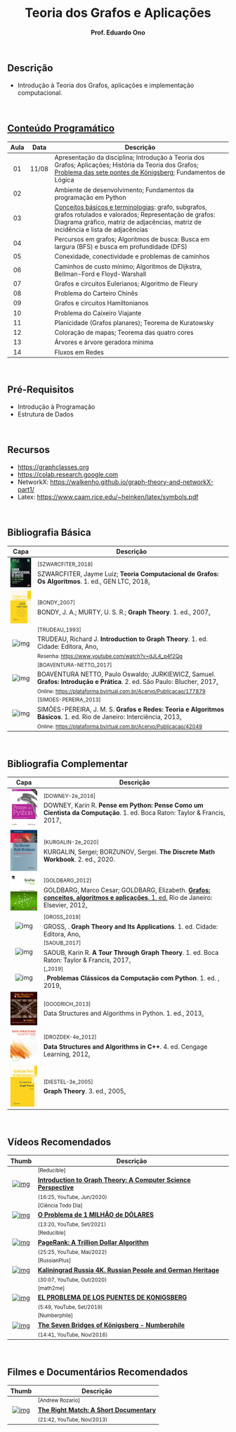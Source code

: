 <div align="center">

# Teoria dos Grafos e Aplicações

__Prof. Eduardo Ono__

</div>

&nbsp;

## Descrição

* Introdução à Teoria dos Grafos, aplicações e implementação computacional.

<br>

## [Conteúdo Programático](./conteudo-teoria/README.md)

| Aula | Data | Descrição |
| :-:  | :-:  | --- |
| 01 | 11/08  | Apresentação da disciplina; Introdução à Teoria dos Grafos; Aplicações; História da Teoria dos Grafos; [Problema das sete pontes de Königsberg]; Fundamentos de Lógica
| 02 |   | Ambiente de desenvolvimento; Fundamentos da programação em Python
| 03 |   | [Conceitos básicos e terminologias]: grafo, subgrafos, grafos rotulados e valorados; Representação de grafos: Diagrama gráfico, matriz de adjacências, matriz de incidência e lista de adjacências
| 04 |   | Percursos em grafos; Algoritmos de busca: Busca em largura (BFS) e busca em profundidade (DFS)
| 05 |   | Conexidade, conectividade e problemas de caminhos
| 06 |   | Caminhos de custo mínimo; Algoritmos de Dijkstra, Bellman-Ford e Floyd-Warshall
| 07 |   | Grafos e circuitos Eulerianos; Algoritmo de Fleury
| 08 |   | Problema do Carteiro Chinês
| 09 |   | Grafos e circuitos Hamiltonianos
| 10 |   | Problema do Caixeiro Viajante
| 11 |   | Planicidade (Grafos planares); Teorema de Kuratowsky
| 12 |   | Coloração de mapas; Teorema das quatro cores
| 13 |   | Árvores e árvore geradora mínima
| 14 |   | Fluxos em Redes

[Problema das sete pontes de Königsberg]: ./conteudo-teoria/01-introducao/problema-das-sete-pontes-de-konigsberg.ipynb
[Conceitos básicos e terminologias]: ./conteudo-teoria/03-conceitos-basicos/README.md

&nbsp;

## Pré-Requisitos

* Introdução à Programação
* Estrutura de Dados

&nbsp;

## Recursos

* https://graphclasses.org
* https://colab.research.google.com
* NetworkX: https://walkenho.github.io/graph-theory-and-networkX-part1/
* Latex: https://www.caam.rice.edu/~heinken/latex/symbols.pdf

&nbsp;

## Bibliografia Básica

| Capa | Descrição |
| :-: | --- |
| <img src="./referencias/capas/SZWARCFITER_2018.jpg" alt="img" width="100px"> | <sup id="SZWARCFITER_2018">[SZWARCFITER_2018]</sup><br>SZWARCFITER, Jayme Luiz; <strong>Teoria Computacional de Grafos: Os Algoritmos</strong>. 1. ed., GEN LTC, 2018[.](#)
| <img src="./referencias/capas/BONDY_2007.jpg" alt="img" width="100px"> | <sup id="BONDY_2007">[BONDY_2007]</sup><br>BONDY, J. A.; MURTY, U. S. R.; <strong>Graph Theory</strong>. 1. ed., 2007[.](#)
| <img src="./referencias/capas/TRUDEAU_1993.jpg" alt="img" width="100px"> | <sup id="TRUDEAU_1993">[TRUDEAU_1993]</sup><br>TRUDEAU, Richard J. <strong>Introduction to Graph Theory</strong>.  1. ed. Cidade: Editora, Ano[.](#)<br><sub>Resenha: https://www.youtube.com/watch?v=dJL4_p4f2Qg</sub>
| <img src="./referencias/capas/BOAVENTURA-NETTO_2017.jpg" alt="img" width="100px"> | <sup id="BOAVENTURA-NETTO_2017">[BOAVENTURA-NETTO_2017]</sup><br>BOAVENTURA NETTO, Paulo Oswaldo; JURKIEWICZ, Samuel. <strong>Grafos: Introdução e Prática</strong>. 2. ed. São Paulo: Blucher, 2017[.](#)<br><sub>Online: https://plataforma.bvirtual.com.br/Acervo/Publicacao/177879</sub>
| <img src="./referencias/capas/SIMOES-PEREIRA_2013.jpg" alt="img" width="100px"> | <sup id="SIMOES-PEREIRA_2013">[SIMOES-PEREIRA_2013]</sup><br>SIMÕES-PEREIRA, J. M. S. <strong>Grafos e Redes: Teoria e Algoritmos Básicos</strong>. 1. ed. Rio de Janeiro: Interciência, 2013[.](#)<br><sub>Online: https://plataforma.bvirtual.com.br/Acervo/Publicacao/42049</sub>

<br>

## Bibliografia Complementar

| Capa | Descrição |
| :-: | --- |
| <img src="./referencias/capas/DOWNEY-2e_2016.jpg" alt="img" width="100px"> | <sup id="DOWNEY-2e_2016">[DOWNEY-2e_2016]</sup><br>DOWNEY, Karin R. <strong>Pense em Python: Pense Como um Cientista da Computação</strong>. 1. ed. Boca Raton: Taylor & Francis, 2017[.](#)
| <img src="./referencias/capas/KURGALIN-2e_2020.jpg" alt="img" width="100px"> | <sup id="KURGALIN-2e_2020">[KURGALIN-2e_2020]</sup><br>KURGALIN, Sergei; BORZUNOV, Sergei. __The Discrete Math Workbook__. 2. ed., 2020.
| <img src="./referencias/capas/GOLDBARG_2012.jpg" alt="img" width="100px"> | <sup id="GOLDBARG_2012">[GOLDBARG_2012]</sup><br>GOLDBARG, Marco Cesar; GOLDBARG, Elizabeth. [__Grafos: conceitos, algoritmos e aplicações__. 1. ed.](https://livrariapublica.com.br/grafos-elizabeth-goldbarg-2/) Rio de Janeiro: Elsevier, 2012[.](#)
| <img src="./referencias/capas/" alt="img" width="100px"> | <sup id="GROSS_2019">[GROSS_2019]</sup><br>GROSS, . <strong>Graph Theory and Its Applications</strong>.  1. ed. Cidade: Editora, Ano[.](#)<br>
| <img src="./referencias/capas/SAOUB_2017.jpg" alt="img" width="100px"> | <sup id="SAOUB_2017">[SAOUB_2017]</sup><br>SAOUB, Karin R. <strong>A Tour Through Graph Theory</strong>. 1. ed. Boca Raton: Taylor & Francis, 2017[.](#)
| <img src="./referencias/capas/" alt="img" width="100px"> | <sup id="_2019">[_2019]</sup><br>. <strong>Problemas Clássicos da Computação com Python</strong>. 1. ed. , 2019[.](#)
| <img src="./referencias/capas/GOODRICH_2013.jpg" alt="img" width="100px"> | <sup id="GOODRICH_2013">[GOODRICH_2013]</sup><br>Data Structures and Algorithms in Python. 1. ed., 2013[.](http://xpzhang.me/teach/DS19_Fall/book.pdf)
| <img src="./referencias/capas/DROZDEK-4e_2012.jpg" alt="img" width="100px"> | <sup id="DROZDEK-4e_2012">[DROZDEK-4e_2012]</sup><br> __Data Structures and Algorithms in C++__. 4. ed. Cengage Learning, 2012[.](#)
| <img src="./referencias/capas/DIESTEL-3e_2005.jpg" alt="img" width="100px"> | <sup id="DIESTEL-3e_2005">[DIESTEL-3e_2005]</sup><br> __Graph Theory__. 3. ed., 2005[.](https://sites.math.washington.edu/~billey/classes/562.winter.2018/articles/GraphTheory.pdf)

<br>

## Vídeos Recomendados

| Thumb | Descrição |
| :-: | --- |
| [![img](https://img.youtube.com/vi/LFKZLXVO-Dg/default.jpg)](https://www.youtube.com/watch?v=LFKZLXVO-Dg) | <sup>[Reducible]</sup><br>[__Introduction to Graph Theory: A Computer Science Perspective__](https://www.youtube.com/watch?v=LFKZLXVO-Dg)<br><sub>(16:25, YouTube, Jun/2020)</sub>
| [![img](https://img.youtube.com/vi/9WwYO1Jtr7Y/default.jpg)](https://www.youtube.com/watch?v=9WwYO1Jtr7Y) | <sup>[Ciência Todo Dia]</sup><br>[__O Problema de 1 MILHÃO de DÓLARES__](https://www.youtube.com/watch?v=9WwYO1Jtr7Y)<br><sub>(13:20, YouTube, Set/2021)</sub>
| [![img](https://img.youtube.com/vi/JGQe4kiPnrU/default.jpg)](https://www.youtube.com/watch?v=JGQe4kiPnrU) | <sup>[Reducible]</sup><br>[__PageRank: A Trillion Dollar Algorithm__](https://www.youtube.com/watch?v=JGQe4kiPnrU)<br><sub>(25:25, YouTube, Mai/2022)</sub>
| [![img](https://img.youtube.com/vi/Y6M14rLIhV0/default.jpg)](https://www.youtube.com/watch?v=Y6M14rLIhV0) | <sup>[RussianPlus]</sup><br>[__Kaliningrad Russia 4K. Russian People and German Heritage__](https://www.youtube.com/watch?v=Y6M14rLIhV0)<br><sub>(30:07, YouTube, Out/2020)</sub>
| [![img](https://img.youtube.com/vi/m_IT0RNZRw8/default.jpg)](https://www.youtube.com/watch?v=m_IT0RNZRw8) | <sup>[math2me]</sup><br>[__EL PROBLEMA DE LOS PUENTES DE KONIGSBERG__](https://www.youtube.com/watch?v=m_IT0RNZRw8)<br><sub>(5:49, YouTube, Set/2019)</sub>
| [![img](https://img.youtube.com/vi/W18FDEA1jRQ/default.jpg)](https://www.youtube.com/watch?v=W18FDEA1jRQ) | <sup>[Numberphile]</sup><br>[__The Seven Bridges of Königsberg - Numberphile__](https://www.youtube.com/watch?v=W18FDEA1jRQ)<br><sub>(14:41, YouTube, Nov/2016)</sub>

<br>

## Filmes e Documentários Recomendados

| Thumb | Descrição |
| :-: | --- |
| [![img](https://img.youtube.com/vi/ttMQECKQ3DQ/default.jpg)](https://www.youtube.com/watch?v=ttMQECKQ3DQ) | <sup>[Andrew Rozario]</sup><br>[__The Right Match: A Short Documentary__](https://www.youtube.com/watch?v=ttMQECKQ3DQ)<br><sub>(21:42, YouTube, Nov/2013)</sub>

<br>
